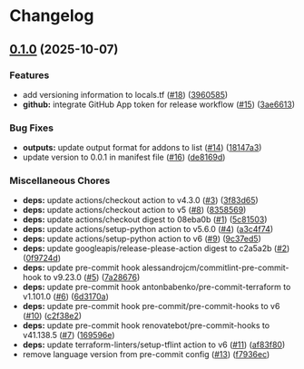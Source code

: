 # Changelog

## [0.1.0](https://github.com/opzkit/terraform-aws-k8s-addons-argocd-cluster-secrets/compare/v0.0.1...v0.1.0) (2025-10-07)


### Features

* add versioning information to locals.tf ([#18](https://github.com/opzkit/terraform-aws-k8s-addons-argocd-cluster-secrets/issues/18)) ([3960585](https://github.com/opzkit/terraform-aws-k8s-addons-argocd-cluster-secrets/commit/39605857f5cd101bce4dfa329189023013b7d0c1))
* **github:** integrate GitHub App token for release workflow ([#15](https://github.com/opzkit/terraform-aws-k8s-addons-argocd-cluster-secrets/issues/15)) ([3ae6613](https://github.com/opzkit/terraform-aws-k8s-addons-argocd-cluster-secrets/commit/3ae6613132bef5d149fdfdcb23b84dc5a305e975))


### Bug Fixes

* **outputs:** update output format for addons to list ([#14](https://github.com/opzkit/terraform-aws-k8s-addons-argocd-cluster-secrets/issues/14)) ([18147a3](https://github.com/opzkit/terraform-aws-k8s-addons-argocd-cluster-secrets/commit/18147a37214cb7a0a27a9f501309adc7358b52cd))
* update version to 0.0.1 in manifest file ([#16](https://github.com/opzkit/terraform-aws-k8s-addons-argocd-cluster-secrets/issues/16)) ([de8169d](https://github.com/opzkit/terraform-aws-k8s-addons-argocd-cluster-secrets/commit/de8169d778e7d7855cd6e3efa9afae15f4589a24))


### Miscellaneous Chores

* **deps:** update actions/checkout action to v4.3.0 ([#3](https://github.com/opzkit/terraform-aws-k8s-addons-argocd-cluster-secrets/issues/3)) ([3f83d65](https://github.com/opzkit/terraform-aws-k8s-addons-argocd-cluster-secrets/commit/3f83d65541f2eb697da89661d1692ef37025e9bb))
* **deps:** update actions/checkout action to v5 ([#8](https://github.com/opzkit/terraform-aws-k8s-addons-argocd-cluster-secrets/issues/8)) ([8358569](https://github.com/opzkit/terraform-aws-k8s-addons-argocd-cluster-secrets/commit/8358569ceb3a6750426dd126ac1790ec25972230))
* **deps:** update actions/checkout digest to 08eba0b ([#1](https://github.com/opzkit/terraform-aws-k8s-addons-argocd-cluster-secrets/issues/1)) ([5c81503](https://github.com/opzkit/terraform-aws-k8s-addons-argocd-cluster-secrets/commit/5c81503b1b27b1a3f8d9998de0554687eb165325))
* **deps:** update actions/setup-python action to v5.6.0 ([#4](https://github.com/opzkit/terraform-aws-k8s-addons-argocd-cluster-secrets/issues/4)) ([a3c4f74](https://github.com/opzkit/terraform-aws-k8s-addons-argocd-cluster-secrets/commit/a3c4f74ed9f0072a79e0b48c32ca44f3e12e4181))
* **deps:** update actions/setup-python action to v6 ([#9](https://github.com/opzkit/terraform-aws-k8s-addons-argocd-cluster-secrets/issues/9)) ([9c37ed5](https://github.com/opzkit/terraform-aws-k8s-addons-argocd-cluster-secrets/commit/9c37ed5288a4e0db88e420a9b46be329f52cb29e))
* **deps:** update googleapis/release-please-action digest to c2a5a2b ([#2](https://github.com/opzkit/terraform-aws-k8s-addons-argocd-cluster-secrets/issues/2)) ([0f9724d](https://github.com/opzkit/terraform-aws-k8s-addons-argocd-cluster-secrets/commit/0f9724db3bfc5fa38b82b1137b727494cafd2a89))
* **deps:** update pre-commit hook alessandrojcm/commitlint-pre-commit-hook to v9.23.0 ([#5](https://github.com/opzkit/terraform-aws-k8s-addons-argocd-cluster-secrets/issues/5)) ([7a28676](https://github.com/opzkit/terraform-aws-k8s-addons-argocd-cluster-secrets/commit/7a286762b4408fd51665cfda7bbb834ce8343a96))
* **deps:** update pre-commit hook antonbabenko/pre-commit-terraform to v1.101.0 ([#6](https://github.com/opzkit/terraform-aws-k8s-addons-argocd-cluster-secrets/issues/6)) ([6d3170a](https://github.com/opzkit/terraform-aws-k8s-addons-argocd-cluster-secrets/commit/6d3170a21bf7eea0696e3e22e6faafd8fd5fa2d8))
* **deps:** update pre-commit hook pre-commit/pre-commit-hooks to v6 ([#10](https://github.com/opzkit/terraform-aws-k8s-addons-argocd-cluster-secrets/issues/10)) ([c2f38e2](https://github.com/opzkit/terraform-aws-k8s-addons-argocd-cluster-secrets/commit/c2f38e23f7a43825b2fd17d73edb29f13fc947cc))
* **deps:** update pre-commit hook renovatebot/pre-commit-hooks to v41.138.5 ([#7](https://github.com/opzkit/terraform-aws-k8s-addons-argocd-cluster-secrets/issues/7)) ([169596e](https://github.com/opzkit/terraform-aws-k8s-addons-argocd-cluster-secrets/commit/169596e5b00d01768f1a54d554ec02b2ea448ffa))
* **deps:** update terraform-linters/setup-tflint action to v6 ([#11](https://github.com/opzkit/terraform-aws-k8s-addons-argocd-cluster-secrets/issues/11)) ([af83f80](https://github.com/opzkit/terraform-aws-k8s-addons-argocd-cluster-secrets/commit/af83f809dcbd74be8d4aa5ad923f2cb26c553af9))
* remove language version from pre-commit config ([#13](https://github.com/opzkit/terraform-aws-k8s-addons-argocd-cluster-secrets/issues/13)) ([f7936ec](https://github.com/opzkit/terraform-aws-k8s-addons-argocd-cluster-secrets/commit/f7936ec6187f8a3df16a62c3ec3ab95d2dcd133f))
